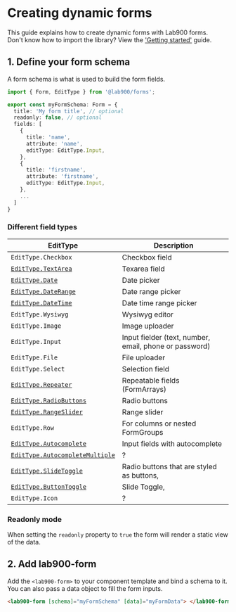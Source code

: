 # Creating dynamic forms

This guide explains how to create dynamic forms with Lab900 forms.\
Don't know how to import the library? View the ['Getting started'](forms/getting-started) guide.

## 1. Define your form schema

A form schema is what is used to build the form fields.

```ts
import { Form, EditType } from '@lab900/forms';

export const myFormSchema: Form = {
  title: 'My form title', // optional
  readonly: false, // optional
  fields: [
    {
      title: 'name',
      attribute: 'name',
      editType: EditType.Input,
    },
    {
      title: 'firstname',
      attribute: 'firstname',
      editType: EditType.Input,
    },
    ...
  ]
}
```

### Different field types

| EditType                                                         | Description                                            |
| ---------------------------------------------------------------- | ------------------------------------------------------ |
| `EditType.Checkbox`                                              | Checkbox field                                         |
| [`EditType.TextArea`](forms/form-field-input)                    | Texarea field                                          |
| [`EditType.Date`](forms/form-field-datepicker)                   | Date picker                                            |
| [`EditType.DateRange`](forms/form-field-datepicker)              | Date range picker                                      |
| [`EditType.DateTime`](forms/form-field-datepicker)               | Date time range picker                                 |
| `EditType.Wysiwyg`                                               | Wysiwyg editor                                         |
| `EditType.Image`                                                 | Image uploader                                         |
| `EditType.Input`                                                 | Input fielder (text, number, email, phone or password) |
| `EditType.File`                                                  | File uploader                                          |
| `EditType.Select`                                                | Selection field                                        |
| [`EditType.Repeater`](forms/form-field-repeater)                 | Repeatable fields (FormArrays)                         |
| [`EditType.RadioButtons`](forms/form-field-radio-buttons)        | Radio buttons                                          |
| [`EditType.RangeSlider`](forms/form-field-range-slider)          | Range slider                                           |
| `EditType.Row`                                                   | For columns or nested FormGroups                       |
| [`EditType.Autocomplete`](forms/form-field-autocomplete)         | Input fields with autocomplete                         |
| [`EditType.AutocompleteMultiple`](forms/form-field-autocomplete) | ?                                                      |
| [`EditType.SlideToggle`](forms/form-field-button-toggle)         | Radio buttons that are styled as buttons,              |
| [`EditType.ButtonToggle`](forms/form-field-slide-toggle)         | Slide Toggle,                                          |
| `EditType.Icon`                                                  | ?                                                      |

### Readonly mode

When setting the `readonly` property to `true` the form will render a static view of the data.

## 2. Add lab900-form

Add the `<lab900-form>` to your component template and bind a schema to it.
You can also pass a data object to fill the form inputs.

```html
<lab900-form [schema]="myFormSchema" [data]="myFormData"> </lab900-form>
```

